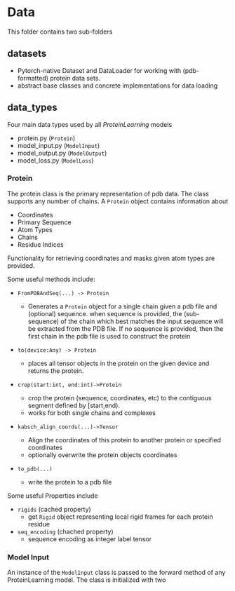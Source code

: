 # Data

This folder contains two sub-folders

## datasets
- Pytorch-native Dataset and DataLoader for working with (pdb-formatted) protein data sets.
- abstract base classes and concrete implementations for data loading

## data_types
Four main data types used by all *ProteinLearning* models
- protein.py (`Protein`)
- model_input.py (`ModelInput`)
- model_output.py (`ModelOutput`)
- model_loss.py (`ModelLoss`)

### Protein
The protein class is the primary representation of pdb data. The class supports any number of chains.
A `Protein` object contains information about
- Coordinates
- Primary Sequence
- Atom Types
- Chains
- Residue Indices

Functionality for retrieving coordinates and masks given atom types are provided.

Some useful methods include:
- `FromPDBAndSeq(...) -> Protein`
  - Generates a `Protein` object for a single chain given a pdb file and (optional) sequence.
  when sequence is provided, the (sub-sequence) of the chain which best matches the input
  sequence will be extracted from the PDB file. If no sequence is provided, then the 
  first chain in the pdb file is used to construct the protein
- `to(device:Any) -> Protein`
  - places all tensor objects in the protein on the given device and returns the protein.
  
- `crop(start:int, end:int)->Protein` 
    - crop the protein (sequence, coordinates, etc) to the contiguous segment defined by [start,end).
    - works for both single chains and complexes
- `kabsch_align_coords(...)->Tensor`
  - Align the coordinates of this protein to another protein or specified coordinates
  - optionally overwrite the protein objects coordinates
- `to_pdb(...)`
  - write the protein to a pdb file
  
Some useful Properties include
- `rigids` (cached property)
  - get `Rigid` object representing local rigid frames for each protein residue
- `seq_encoding` (chached property)
  - sequence encoding as integer label tensor


### Model Input

An instance of the `ModelInput` class is passed to the forward method of any
ProteinLearning model. The class is initialized with two

